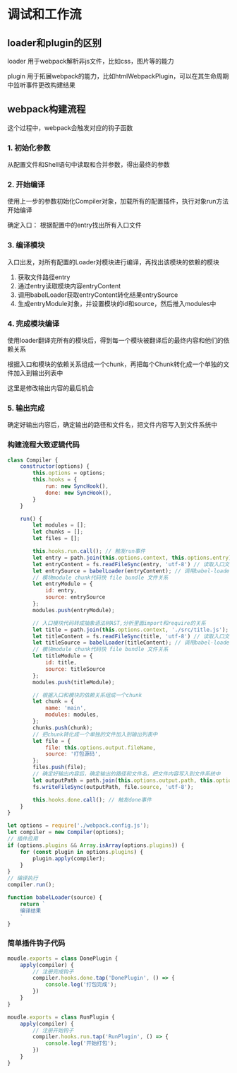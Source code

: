 # 调试和工作流

## loader和plugin的区别

loader 用于webpack解析非js文件，比如css，图片等的能力

plugin 用于拓展webpack的能力，比如htmlWebpackPlugin，可以在其生命周期中监听事件更改构建结果

## webpack构建流程

这个过程中，webpack会触发对应的钩子函数

### 1. 初始化参数

从配置文件和Shell语句中读取和合并参数，得出最终的参数

### 2. 开始编译

使用上一步的参数初始化Compiler对象，加载所有的配置插件，执行对象run方法开始编译

确定入口： 根据配置中的entry找出所有入口文件

### 3. 编译模块

入口出发，对所有配置的Loader对模块进行编译，再找出该模块的依赖的模块

1. 获取文件路径entry
2. 通过entry读取模块内容entryContent
3. 调用babelLoader获取entryContent转化结果entrySource
4. 生成entryModule对象，并设置模块的id和source，然后推入modules中

### 4. 完成模块编译

使用loader翻译完所有的模块后，得到每一个模块被翻译后的最终内容和他们的依赖关系

根据入口和模块的依赖关系组成一个chunk，再把每个Chunk转化成一个单独的文件加入到输出列表中

这里是修改输出内容的最后机会

### 5. 输出完成

确定好输出内容后，确定输出的路径和文件名，把文件内容写入到文件系统中

### 构建流程大致逻辑代码

```js
class Compiler {
    constructor(options) {
        this.options = options;
        this.hooks = {
            run: new SyncHook(),
            done: new SyncHook(),
        }
    }

    run() {
        let modules = [];
        let chunks = [];
        let files = [];

        this.hooks.run.call(); // 触发run事件
        let entry = path.join(this.options.context, this.options.entry); // 获取入口文件
        let entryContent = fs.readFileSync(entry, 'utf-8') // 读取入口文件内容
        let entrySource = babelLoader(entryContent); // 调用babel-loader
        // 模块module chunk代码快 file bundle 文件关系
        let entryModule = {
            id: entry,
            source: entrySource
        };
        modules.push(entryModule);

        // 入口模块代码转成抽象语法树AST,分析里面import和require的关系
        let title = path.join(this.options.context, './src/title.js'); // title模块获取
        let titleContent = fs.readFileSync(title, 'utf-8') // 读取入口文件内容
        let titleSource = babelLoader(titleContent); // 调用babel-loader
        // 模块module chunk代码快 file bundle 文件关系
        let titleModule = {
            id: title,
            source: titleSource
        };
        modules.push(titleModule);

        // 根据入口和模块的依赖关系组成一个chunk
        let chunk = {
            name: 'main',
            modules: modules,
        };
        chunks.push(chunk);
        // 把chunk转化成一个单独的文件加入到输出列表中
        let file = {
            file: this.options.output.fileName,
            source: '打包源码',
        };
        files.push(file);
        // 确定好输出内容后，确定输出的路径和文件名，把文件内容写入到文件系统中
        let outputPath = path.join(this.options.output.path, this.options.output.fileName);
        fs.writeFileSync(outputPath, file.source, 'utf-8');

        this.hooks.done.call(); // 触发done事件
    }
}

let options = require('./webpack.config.js');
let compiler = new Compiler(options);
// 插件应用
if (options.plugins && Array.isArray(options.plugins)) {
    for (const plugin in options.plugins) {
        plugin.apply(compiler);
    }
}
// 编译执行
compiler.run();

function babelLoader(source) {
    return `
    编译结果
    `
}
```

### 简单插件钩子代码

```js
moudle.exports = class DonePlugin {
    apply(compiler) {
        // 注册完成钩子
        compiler.hooks.done.tap('DonePlugin', () => {
            console.log('打包完成');
        })
    }
}

moudle.exports = class RunPlugin {
    apply(compiler) {
        // 注册开始钩子
        compiler.hooks.run.tap('RunPlugin', () => {
            console.log('开始打包');
        })
    }
}
```
